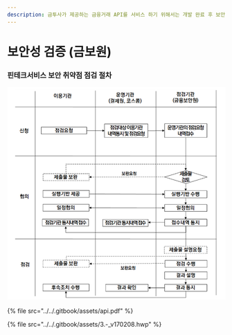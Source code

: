 ```yaml
---
description: 금투사가 제공하는 금융거래 API를 서비스 하기 위해서는 개발 완료 후 보안 검증을 위한 보안성 검토(금융보안원)가 필요 합니다
---
```


# 보안성 검증 \(금보원\)

### 핀테크서비스 보안 취약점 점검 절차

![&amp;lt;&#xAC1C;&#xC815; 2017.2.8&amp;gt; ](../../.gitbook/assets/image%20%2895%29.png)

{% file src="../../.gitbook/assets/api.pdf" %}

{% file src="../../.gitbook/assets/3.-\_v170208.hwp" %}




